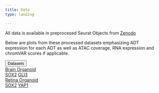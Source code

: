 ```yaml
---
title: Data
type: landing

---
```

<font size= “3”> All data is available in preprocesed Seurat Objects from <a href="https://zenodo.org/record/7754315">Zenodo</a>

Below are plots from these processed datasets emphasizing ADT expression for each ADT as well as ATAC coverage, RNA expression and chromVAR scores if applicable.

<!DOCTYPE html>
<html>
<head>
    <link rel="stylesheet" type="text/css" href="styles.css">
</head>
<body>
    <div class="dropdown">
        <button class="dropbtn">Datasets</button>
        <div class="dropdown-content">
            <div class="category">
                <a href="#">Brain Organoid</a>
                <div class="sub-menu">
                    <a href="#">SOX2</a>
                    <a href="#">GLI3</a>
                </div>
            </div>
            <div class="category">
                <a href="#">Retina Organoid</a>
                <div class="sub-menu">
                    <a href="#">SOX2</a>
                    <a href="#">YAP1</a>
                </div>
            </div>
            <!-- Add more categories and subcategories as needed -->
        </div>
    </div>
</body>
</html>
